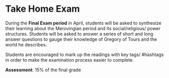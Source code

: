 # Take Home Exam

During the **Final Exam period** in April, students will be asked to synthesize their learning about the Merovingian period and its social/religious/ power structures. Students will be asked to answer a series of short and long answer questions to gauge their knowledge of Gregory of Tours and the world he describes.&#x20;

Students are encouraged to mark up the readings with key tags/ #hashtags in order to make the examination process easier to complete.&#x20;

**Assessment**: 15% of the final grade
